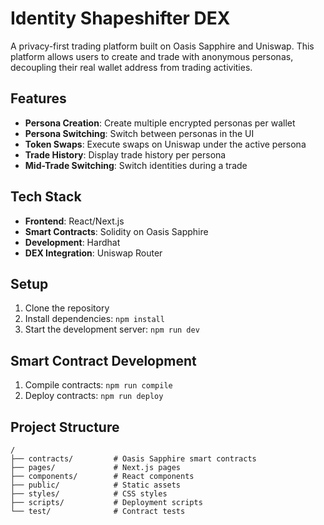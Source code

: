 # Identity Shapeshifter DEX

A privacy-first trading platform built on Oasis Sapphire and Uniswap. This platform allows users to create and trade with anonymous personas, decoupling their real wallet address from trading activities.

## Features

- **Persona Creation**: Create multiple encrypted personas per wallet
- **Persona Switching**: Switch between personas in the UI
- **Token Swaps**: Execute swaps on Uniswap under the active persona
- **Trade History**: Display trade history per persona
- **Mid-Trade Switching**: Switch identities during a trade

## Tech Stack

- **Frontend**: React/Next.js
- **Smart Contracts**: Solidity on Oasis Sapphire
- **Development**: Hardhat
- **DEX Integration**: Uniswap Router

## Setup

1. Clone the repository
2. Install dependencies: `npm install`
3. Start the development server: `npm run dev`

## Smart Contract Development

1. Compile contracts: `npm run compile`
2. Deploy contracts: `npm run deploy`

## Project Structure

```
/
├── contracts/         # Oasis Sapphire smart contracts
├── pages/             # Next.js pages
├── components/        # React components
├── public/            # Static assets
├── styles/            # CSS styles
├── scripts/           # Deployment scripts
└── test/              # Contract tests
```
